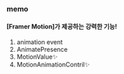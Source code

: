 ### memo

#### [Framer Motion]가 제공하는 강력한 기능!

1. animation event
2. AnimatePresence
3. MotionValue✨
4. MotionAnimationContril✨

